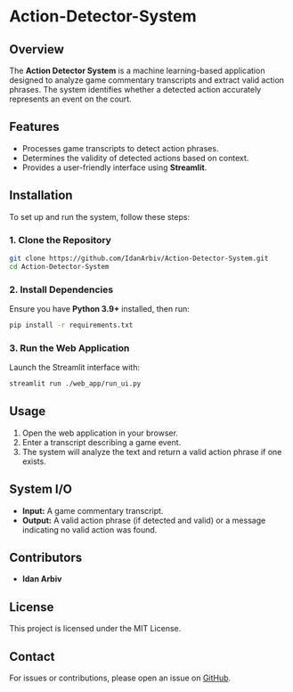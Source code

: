 # Action-Detector-System

## Overview
The **Action Detector System** is a machine learning-based application designed to analyze game commentary transcripts and extract valid action phrases. The system identifies whether a detected action accurately represents an event on the court.

## Features
- Processes game transcripts to detect action phrases.
- Determines the validity of detected actions based on context.
- Provides a user-friendly interface using **Streamlit**.

## Installation
To set up and run the system, follow these steps:

### 1. Clone the Repository
```sh
git clone https://github.com/IdanArbiv/Action-Detector-System.git
cd Action-Detector-System
```

### 2. Install Dependencies
Ensure you have **Python 3.9+** installed, then run:
```sh
pip install -r requirements.txt
```

### 3. Run the Web Application
Launch the Streamlit interface with:
```sh
streamlit run ./web_app/run_ui.py
```

## Usage
1. Open the web application in your browser.
2. Enter a transcript describing a game event.
3. The system will analyze the text and return a valid action phrase if one exists.

## System I/O
- **Input:** A game commentary transcript.
- **Output:** A valid action phrase (if detected and valid) or a message indicating no valid action was found.

## Contributors
- **Idan Arbiv**

## License
This project is licensed under the MIT License.

## Contact
For issues or contributions, please open an issue on [GitHub](https://github.com/IdanArbiv/Action-Detector-System).

